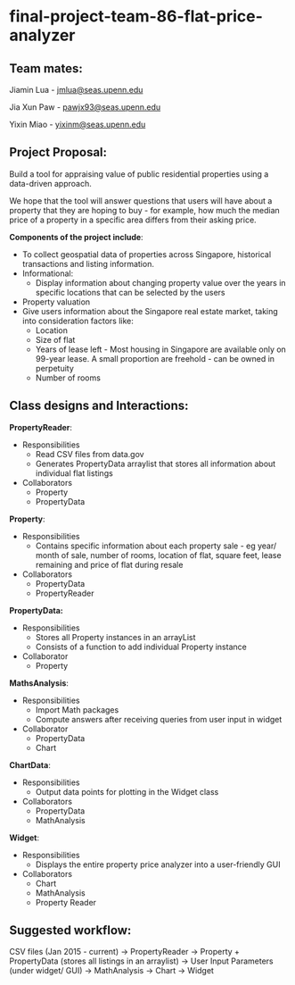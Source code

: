 # final-project-team-86-flat-price-analyzer

## Team mates: 

Jiamin Lua - jmlua@seas.upenn.edu

Jia Xun Paw - pawjx93@seas.upenn.edu 

Yixin Miao - yixinm@seas.upenn.edu 

## Project Proposal:

Build a tool for appraising value of public residential properties using a data-driven approach. 

We hope that the tool will answer questions that users will have about a property that they are hoping to buy - for example, how much the median price of a property in a specific area differs from their asking price.

**Components of the project include**:

- To collect geospatial data of properties across Singapore, historical transactions and listing information.
- Informational: 
  - Display information about changing property value over the years in specific locations that can be selected by the users
- Property valuation
- Give users information about the Singapore real estate market, taking into consideration factors like: 
  - Location
  - Size of flat
  - Years of lease left -  Most housing in Singapore are available only on 99-year lease. A small proportion are freehold - can be owned in perpetuity
  - Number of rooms
 
## Class designs and Interactions:

**PropertyReader**:
  - Responsibilities
    - Read CSV files from data.gov
    - Generates PropertyData arraylist that stores all information about individual flat listings
  - Collaborators
    - Property
    - PropertyData 

**Property**:
  - Responsibilities
    - Contains specific information about each property sale - eg year/ month of sale, number of rooms, location of flat, square feet, lease remaining and price of flat during resale
  - Collaborators
    - PropertyData 
    - PropertyReader
 
**PropertyData:**
  - Responsibilities
    - Stores all Property instances in an arrayList
    - Consists of a function to add individual Property instance
  - Collaborator
    - Property

**MathsAnalysis**:

  - Responsibilities
    - Import Math packages 
    - Compute answers after receiving queries from user input in widget
  - Collaborator
    - PropertyData
    - Chart
    
**ChartData**:
  - Responsibilities 
    - Output data points for plotting in the Widget class
  - Collaborators
    - PropertyData
    - MathAnalysis 

**Widget**:
  - Responsibilities
    - Displays the entire property price analyzer into a user-friendly GUI
  - Collaborators
    - Chart
    - MathAnalysis
    - Property Reader

## Suggested workflow:
 
CSV files (Jan 2015 - current) → PropertyReader → Property + PropertyData (stores all listings in an arraylist) → User Input Parameters (under widget/ GUI) → MathAnalysis → Chart → Widget
